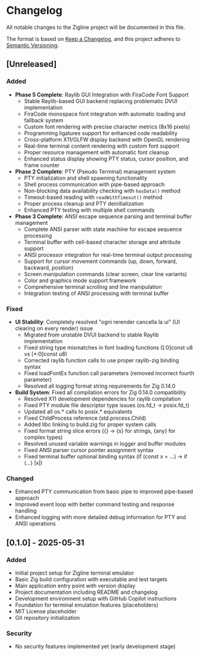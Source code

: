 # Changelog

All notable changes to the Zigline project will be documented in this file.

The format is based on [Keep a Changelog](https://keepachangelog.com/en/1.0.0/),
and this project adheres to [Semantic Versioning](https://semver.org/spec/v2.0.0.html).

## [Unreleased]

### Added
- **Phase 5 Complete**: Raylib GUI Integration with FiraCode Font Support
  - Stable Raylib-based GUI backend replacing problematic DVUI implementation
  - FiraCode monospace font integration with automatic loading and fallback system
  - Custom font rendering with precise character metrics (8x16 pixels)
  - Programming ligatures support for enhanced code readability
  - Cross-platform X11/GLFW display backend with OpenGL rendering
  - Real-time terminal content rendering with custom font support
  - Proper resource management with automatic font cleanup
  - Enhanced status display showing PTY status, cursor position, and frame counter
- **Phase 2 Complete**: PTY (Pseudo Terminal) management system
  - PTY initialization and shell spawning functionality
  - Shell process communication with pipe-based approach
  - Non-blocking data availability checking with `hasData()` method
  - Timeout-based reading with `readWithTimeout()` method
  - Proper process cleanup and PTY deinitialization
  - Enhanced PTY testing with multiple shell commands
- **Phase 3 Complete**: ANSI escape sequence parsing and terminal buffer management
  - Complete ANSI parser with state machine for escape sequence processing
  - Terminal buffer with cell-based character storage and attribute support
  - ANSI processor integration for real-time terminal output processing
  - Support for cursor movement commands (up, down, forward, backward, position)
  - Screen manipulation commands (clear screen, clear line variants)
  - Color and graphics mode support framework
  - Comprehensive terminal scrolling and line manipulation
  - Integration testing of ANSI processing with terminal buffer

### Fixed
- **UI Stability**: Completely resolved "ogni rerender cancella la ui" (UI clearing on every render) issue
  - Migrated from unstable DVUI backend to stable Raylib implementation
  - Fixed string type mismatches in font loading functions ([:0]const u8 vs [*:0]const u8)
  - Corrected raylib function calls to use proper raylib-zig binding syntax
  - Fixed loadFontEx function call parameters (removed incorrect fourth parameter)
  - Resolved all logging format string requirements for Zig 0.14.0
- **Build System**: Fixed all compilation errors for Zig 0.14.0 compatibility
  - Resolved X11 development dependencies for raylib compilation
  - Fixed PTY module file descriptor type issues (os.fd_t → posix.fd_t)
  - Updated all os.* calls to posix.* equivalents
  - Fixed ChildProcess reference (std.process.Child)
  - Added libc linking to build.zig for proper system calls
  - Fixed format string slice errors ({} → {s} for strings, {any} for complex types)
  - Resolved unused variable warnings in logger and buffer modules
  - Fixed ANSI parser cursor pointer assignment syntax
  - Fixed terminal buffer optional binding syntax (if (const x = ...) → if (...) |x|)

### Changed
- Enhanced PTY communication from basic pipe to improved pipe-based approach
- Improved event loop with better command testing and response handling
- Enhanced logging with more detailed debug information for PTY and ANSI operations

## [0.1.0] - 2025-05-31

### Added
- Initial project setup for Zigline terminal emulator
- Basic Zig build configuration with executable and test targets
- Main application entry point with version display
- Project documentation including README and changelog
- Development environment setup with GitHub Copilot instructions
- Foundation for terminal emulation features (placeholders)
- MIT License placeholder
- Git repository initialization

### Security
- No security features implemented yet (early development stage)
